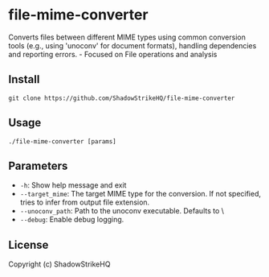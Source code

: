 # file-mime-converter
Converts files between different MIME types using common conversion tools (e.g., using 'unoconv' for document formats), handling dependencies and reporting errors. - Focused on File operations and analysis

## Install
`git clone https://github.com/ShadowStrikeHQ/file-mime-converter`

## Usage
`./file-mime-converter [params]`

## Parameters
- `-h`: Show help message and exit
- `--target_mime`: The target MIME type for the conversion. If not specified, tries to infer from output file extension.
- `--unoconv_path`: Path to the unoconv executable. Defaults to \
- `--debug`: Enable debug logging.

## License
Copyright (c) ShadowStrikeHQ
